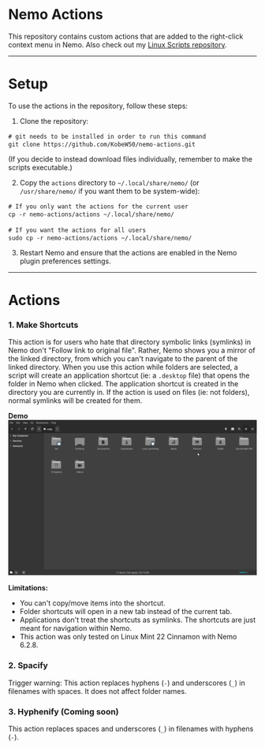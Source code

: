 # Nemo Actions

This repository contains custom actions that are added to the right-click context menu in Nemo. Also check out my [Linux Scripts repository](https://github.com/KobeW50/linux-scripts).
___

# Setup

To use the actions in the repository, follow these steps:

1. Clone the repository:

```
# git needs to be installed in order to run this command
git clone https://github.com/KobeW50/nemo-actions.git
```

(If you decide to instead download files individually, remember to make the scripts executable.)

2. Copy the `actions` directory to `~/.local/share/nemo/` (or `/usr/share/nemo/` if you want them to be system-wide):

```
# If you only want the actions for the current user
cp -r nemo-actions/actions ~/.local/share/nemo/

# If you want the actions for all users
sudo cp -r nemo-actions/actions ~/.local/share/nemo/
```

3. Restart Nemo and ensure that the actions are enabled in the Nemo plugin preferences settings.
___

# Actions

### 1. Make Shortcuts

This action is for users who hate that directory symbolic links (symlinks) in Nemo don't "Follow link to original file". Rather, Nemo shows you a mirror of the linked directory, from which you can't navigate to the parent of the linked directory. When you use this action while folders are selected, a script will create an application shortcut (ie: a `.desktop` file) that opens the folder in Nemo when clicked. The application shortcut is created in the directory you are currently in. If the action is used on files (ie: not folders), normal symlinks will be created for them.

**Demo**
<img src="/assets/make-shortcuts.gif" width="1200"/>


**Limitations:**
- You can't copy/move items into the shortcut.
- Folder shortcuts will open in a new tab instead of the current tab.
- Applications don't treat the shortcuts as symlinks. The shortcuts are just meant for navigation within Nemo.
- This action was only tested on Linux Mint 22 Cinnamon with Nemo 6.2.8.


### 2. Spacify

Trigger warning: This action replaces hyphens (`-`) and underscores (`_`) in filenames with spaces. It does not affect folder names.


### 3. Hyphenify (Coming soon)

This action replaces spaces and underscores (`_`) in filenames with hyphens (`-`).
